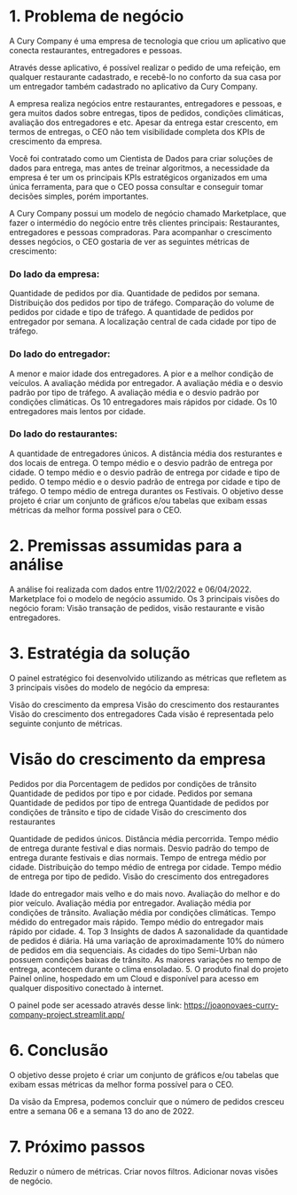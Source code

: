 # 1. Problema de negócio
A Cury Company é uma empresa de tecnologia que criou um aplicativo que conecta restaurantes, entregadores e pessoas.

Através desse aplicativo, é possível realizar o pedido de uma refeição, em qualquer restaurante cadastrado, e recebê-lo no conforto da sua casa por um entregador também cadastrado no aplicativo da Cury Company.

A empresa realiza negócios entre restaurantes, entregadores e pessoas, e gera muitos dados sobre entregas, tipos de pedidos, condições climáticas, avaliação dos entregadores e etc. Apesar da entrega estar crescento, em termos de entregas, o CEO não tem visibilidade completa dos KPIs de crescimento da empresa.

Você foi contratado como um Cientista de Dados para criar soluções de dados para entrega, mas antes de treinar algoritmos, a necessidade da empresa é ter um os principais KPIs estratégicos organizados em uma única ferramenta, para que o CEO possa consultar e conseguir tomar decisões simples, porém importantes.

A Cury Company possui um modelo de negócio chamado Marketplace, que fazer o intermédio do negócio entre três clientes principais: Restaurantes, entregadores e pessoas compradoras. Para acompanhar o crescimento desses negócios, o CEO gostaria de ver as seguintes métricas de crescimento:

### Do lado da empresa:
Quantidade de pedidos por dia.
Quantidade de pedidos por semana.
Distribuição dos pedidos por tipo de tráfego.
Comparação do volume de pedidos por cidade e tipo de tráfego.
A quantidade de pedidos por entregador por semana.
A localização central de cada cidade por tipo de tráfego.
### Do lado do entregador:
A menor e maior idade dos entregadores.
A pior e a melhor condição de veículos.
A avaliação médida por entregador.
A avaliação média e o desvio padrão por tipo de tráfego.
A avaliação média e o desvio padrão por condições climáticas.
Os 10 entregadores mais rápidos por cidade.
Os 10 entregadores mais lentos por cidade.
### Do lado do restaurantes:
A quantidade de entregadores únicos.
A distância média dos resturantes e dos locais de entrega.
O tempo médio e o desvio padrão de entrega por cidade.
O tempo médio e o desvio padrão de entrega por cidade e tipo de pedido.
O tempo médio e o desvio padrão de entrega por cidade e tipo de tráfego.
O tempo médio de entrega durantes os Festivais.
O objetivo desse projeto é criar um conjunto de gráficos e/ou tabelas que exibam essas métricas da melhor forma possível para o CEO.

# 2. Premissas assumidas para a análise
 A análise foi realizada com dados entre 11/02/2022 e 06/04/2022.
 Marketplace foi o modelo de negócio assumido.
 Os 3 principais visões do negócio foram: Visão transação de pedidos, visão restaurante e visão entregadores.
# 3. Estratégia da solução
O painel estratégico foi desenvolvido utilizando as métricas que refletem as 3 principais visões do modelo de negócio da empresa:

  Visão do crescimento da empresa
  Visão do crescimento dos restaurantes
  Visão do crescimento dos entregadores
  Cada visão é representada pelo seguinte conjunto de métricas.

# Visão do crescimento da empresa

Pedidos por dia
Porcentagem de pedidos por condições de trânsito
Quantidade de pedidos por tipo e por cidade.
Pedidos por semana
Quantidade de pedidos por tipo de entrega
Quantidade de pedidos por condições de trânsito e tipo de cidade
Visão do crescimento dos restaurantes

Quantidade de pedidos únicos.
Distância média percorrida.
Tempo médio de entrega durante festival e dias normais.
Desvio padrão do tempo de entrega durante festivais e dias normais.
Tempo de entrega médio por cidade.
Distribuição do tempo médio de entrega por cidade.
Tempo médio de entrega por tipo de pedido.
Visão do crescimento dos entregadores

Idade do entregador mais velho e do mais novo.
Avaliação do melhor e do pior veículo.
Avaliação média por entregador.
Avaliação média por condições de trânsito.
Avaliação média por condições climáticas.
Tempo médido do entregador mais rápido.
Tempo médio do entregador mais rápido por cidade.
4. Top 3 Insights de dados
A sazonalidade da quantidade de pedidos é diária. Há uma variação de aproximadamente 10% do número de pedidos em dia sequenciais.
As cidades do tipo Semi-Urban não possuem condições baixas de trânsito.
As maiores variações no tempo de entrega, acontecem durante o clima ensoladao.
5. O produto final do projeto
Painel online, hospedado em um Cloud e disponível para acesso em qualquer dispositivo conectado à internet.

O painel pode ser acessado através desse link: https://joaonovaes-curry-company-project.streamlit.app/

# 6. Conclusão
O objetivo desse projeto é criar um conjunto de gráficos e/ou tabelas que exibam essas métricas da melhor forma possível para o CEO.

Da visão da Empresa, podemos concluir que o número de pedidos cresceu entre a semana 06 e a semana 13 do ano de 2022.

# 7. Próximo passos
Reduzir o número de métricas.
Criar novos filtros.
Adicionar novas visões de negócio.
